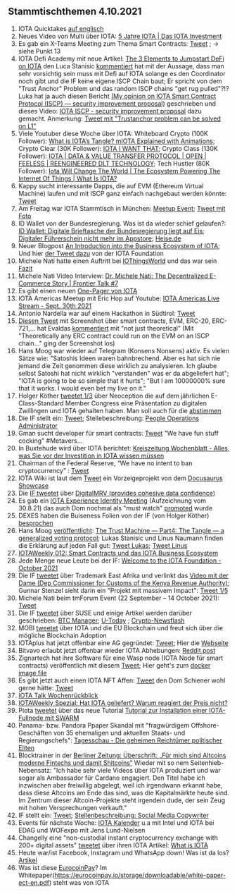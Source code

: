 ## Stammtischthemen 4.10.2021

1. IOTA Quicktakes [auf englisch](https://www.youtube.com/watch?v=LDg4AW4-xCc)
2. Neues Video von Multi über IOTA: [5 Jahre IOTA | Das IOTA Investment](https://www.youtube.com/watch?v=4oAY9QNOZiE)
3. Es gab ein X-Teams Meeting zum Thema Smart Contracts: [Tweet](https://twitter.com/IOTAXTeams/status/1442811767382544387) ; -> siehe Punkt 13
4. IOTA Defi Academy mit neue Artikel: [The 3 Elements to Jumpstart DeFi on IOTA](https://iotadefi.academy/the-3-elements-to-jumpstart-defi-on-iota/) den Luca Stanisic [kommentiert](https://twitter.com/lukastanisic99/status/1442878316990640129?s=20) hat mit der Aussage, dass man sehr vorsichtig sein muss mit Defi auf IOTA solange es den Coordinator noch gibt und die IF keine eigene ISCP Chain baut; Er spricht von dem "Trust Anchor" Problem und das random ISCP chains "get rug pulled"?!? Luka hat ja auch diesen Bericht [(My opinion on IOTA Smart Contract Protocol (ISCP) — security improvement proposal)](https://luka99.medium.com/my-opinion-on-iota-smart-contract-protocol-iscp-security-improvement-proposal-c6ca3ca3df23) geschrieben und dieses Video: [IOTA ISCP - security improvement proposal](https://www.youtube.com/watch?app=desktop&v=lLzRmwsFGqg) dazu gemacht. Anmerkung: [Tweet mit "Trustanchor problem can be solved on L1"](https://twitter.com/lukastanisic99/status/1443907004272193546?s=20)
5. Viele Youtuber diese Woche über IOTA: 
Whiteboard Crypto (100K Follower): [What is IOTA’s Tangle? mIOTA Explained with Animations](https://www.youtube.com/watch?v=3K9DD5phJEY);
Crypto Clear (30K Follower): [IOTA I WANT THAT](https://www.youtube.com/watch?v=sQS6XQmX_MM);
Crypto Class (130K Follower): [IOTA | DATA & VALUE TRANSFER PROTOCOL | OPEN | FEELESS | REENGINEERED DLT TECHNOLOGY](https://www.youtube.com/watch?v=A1ApBpxsuuo);
Tech Hustler (80K Follower): [Iota Will Change The World | The Ecosystem Powering The Internet Of Things | What Is IOTA?](https://www.youtube.com/watch?v=qYr-_5vOK0A)
6. Kappy sucht interessante Dapps, die auf EVM (Ethereum Virtual Machine) laufen und mit ISCP ganz einfach nachgebaut werden könnte:  [Tweet](https://twitter.com/Rob_Daykin/status/1442955272872366081?s=20)
7. Am Freitag war IOTA Stammtisch in München: [Meetup Event](https://www.meetup.com/de-DE/IOTA-Muc/events/280010135); [Tweet mit Foto](https://twitter.com/IotaMunchen/status/1444154082147581956?s=20)
8. ID Wallet von der Bundesregierung. Was ist da wieder schief gelaufen?: [ID Wallet: Digitale Brieftasche der Bundesregierung liegt auf Eis](https://www.mobiflip.de/shortnews/id-wallet-digitale-brieftasche-der-bundesregierung-liegt-auf-eis/); [Digitaler Führerschein nicht mehr im Appstore](https://www.golem.de/news/id-wallet-digitaler-fuehrerschein-nicht-mehr-im-appstore-2109-159950.html); [Heise.de](https://www.heise.de/news/Digitaler-Fuehrerschein-hatte-keinen-Schutz-vor-Identitaetsdiebstahl-6204574.html)
9. Neuer Blogpost [An Introduction into the Business Ecosystem of IOTA](https://blog.iota.org/an-intro-to-the-iota-ecosystem/); Und hier [der Tweet dazu](https://twitter.com/iota/status/1443229748017123334?s=20) von der IOTA Foundation
10. Michele Nati hatte einen Auftritt bei [IOThingsWorld](https://iothings.world/events/global-scenarios/) und das war sein [Fazit](https://twitter.com/michelenati/status/1443236388573519881?s=20)
11. Michele Nati Video Interview: [Dr. Michele Nati: The Decentralized E-Commerce Story | Frontier Talk #7](https://www.youtube.com/watch?v=bTF1j9PPdl4)
12. Es gibt einen neuen [One-Pager von IOTA](https://files.iota.org/media/IOTA_Business_Ecosystem.pdf)
13. IOTA Americas Meetup mit Eric Hop auf Youtube: [IOTA Americas Live Stream - Sept. 30th 2021](https://www.youtube.com/watch?v=2U3yFtQMA30&feature=youtu.be)
14. Antonio Nardella war auf einem Hackathon in Südtirol: [Tweet](https://twitter.com/antonionardella/status/1441295890631692288?s=20)
15. [Diesen Tweet](https://twitter.com/Vrom14286662/status/1442353672361545728?s=20) mit Screenshot über smart contracts, EVM, ERC-20, ERC-721,... hat Evaldas [kommentiert](https://twitter.com/lunfardo314/status/1442413780072386560?s=20) mit "not just theoretical" (Mit "Theoretically any ERC contract could run on the EVM on an ISCP chain..." ging der Screenshot los)
16. Hans Moog war wieder auf Telegram (Konsens Nonsens) aktiv. Es vielen Sätze wie: "Satoshis Ideen waren bahnbrechend. Aber es hat sich nie jemand die Zeit genommen diese wirklich zu analysieren. Ich glaube selbst Satoshi hat nicht wirklich "verstanden" was er da abgeliefert hat"; "IOTA is going to be so simple that it hurts"; "But I am 10000000% sure that it works. I would even bet my live on it."
17. Holger Köther [tweetet 1/3](https://twitter.com/HolgerKoether/status/1443503392257609733?s=20) über Neoception die auf dem jährlichen E-Class-Standard Member Congress eine Präsentation zu digitalen Zwillingen und IOTA gehalten haben. Man soll auch für die [abstimmen](https://www.smart-production.de/specials/industrie-40/industrie-40-innovation-award-voting-2021)
18. Die IF stellt ein: [Tweet](https://twitter.com/iota/status/1443519594849783808?s=20); Stellebeschreibung: [People Operations Administrator](https://iota.bamboohr.com/jobs/view.php?id=173&source=aWQ9NA%3D%3D)
19. Gman sucht developer für smart contracts: [Tweet](https://twitter.com/gregmart/status/1443556146929750019?s=20) "We have fun stuff cocking" #Metavers...
20. In Buxtehude wird über IOTA berichtet: [Kreiszeitung Wochenblatt - Alles, was Sie vor der Investition in IOTA wissen müssen](https://www.kreiszeitung-wochenblatt.de/buxtehude/c-service/alles-was-sie-vor-der-investition-in-iota-wissen-muessen_a214728/amp?__twitter_impression=true)
21. Chairman of the Federal Reserve, “We have no intent to ban cryptocurrency” : [Tweet](https://twitter.com/DocumentingBTC/status/1443628603938332672?s=20)
22. IOTA Wiki ist laut dem [Tweet](https://twitter.com/Dr_Electron/status/1443635328376508433?s=20) ein Vorzeigeprojekt von dem [Docusaurus Showcase](https://docusaurus.io/showcase)
23. Die [IF tweetet](https://twitter.com/iota/status/1443546457034924044?s=20) über [DigitalMRV (provides cohesive data confidence)](https://www.digitalmrv.earth/)
24. Es gab ein [IOTA Experience Identity Meeting](https://www.youtube.com/watch?v=m9vD0tC9qSU) (Aufzeichnung vom 30.8.21) das auch Dom nochmal als "must watch" [promoted](https://twitter.com/DomSchiener/status/1443826586755686400?s=20) wurde
25. DEXES haben die Buiseness Folien von der IF (von Holger Köther) [besprochen](https://www.youtube.com/watch?v=Hp43YH5Fg4c)
26. Hans Moog [veröffentlicht](https://twitter.com/hus_qy/status/1443899031995002880?s=20): [The Trust Machine — Part4: The Tangle — a generalized voting protocol](https://husqy.medium.com/the-trust-machine-part4-the-tangle-a-generalized-voting-protocol-38c57f0eb7c); Lukas Stanisic und Linus Naumann finden die Erklärung auf jeden Fall gut: [Tweet Lukas](https://twitter.com/lukastanisic99/status/1443907004272193546?s=20); [Tweet Linus](https://twitter.com/LinusNaumann/status/1443973929467617299?s=20)
27. [IOTAWeekly 012: Smart Contracts und das IOTA Business Ecosystem](https://www.youtube.com/watch?v=_JeIEkwDbEo)
28. Jede Menge neue Leute bei der IF: [Welcome to the IOTA Foundation - October 2021](https://blog.iota.org/welcome-to-the-iota-foundation-october-2021/)
29. Die IF [tweetet](https://twitter.com/iota/status/1443889871341432835?s=20) über Trademark East Afrika und verlinkt das [Video mit der Dame (Dep Commissioner for Customs of the Kenya Revenue Authority)](https://www.youtube.com/watch?v=V7UhnAWfVew&t=2504s); Gunnar Stenzel sieht darin ein "Projekt mit massivem Impact": [Tweet 1/5](https://twitter.com/Gunnar_Stenzel/status/1443891059705135105?s=20)
30. Michele Nati beim tmForum Event (22 September – 14 October 2021): [Tweet](https://twitter.com/michelenati/status/1443958887808258050?s=20)
31. Die IF [tweetet](https://twitter.com/iota/status/1444029576020119555?s=19) über SUSE und einige Artikel werden darüber geschrieben: [BTC Manager](https://btcmanager.com/iota-tangle-core-technology-susee-large-scale-sensor-networks/amp/?utm_source=ReviveOldPost&utm_medium=social&utm_campaign=ReviveOldPost&__twitter_impression=true); [U-Today](https://u.today/iotas-tangle-chosen-as-platform-for-revolutionary-smart-energy-project?amp&__twitter_impression=true) ; [Crypto-Newsflash](https://www.crypto-news-flash.com/germanys-federal-ministry-for-economy-selects-iota-tangle-as-key-technology-for-susee-project/) 
32. MOBI [tweetet](https://twitter.com/dltMOBI/status/1443989916313133064?s=19) über IOTA und die EU Blockchain und freut sich über die mögliche Blockchain Adoption 
33. IOTAplus hat jetzt offenbar eine AG gegründet: [Tweet](https://twitter.com/IotaPlus/status/1443854866284257280?s=20); Hier die [Webseite](https://www.iota-plus.com/)
34. Bitvavo erlaubt jetzt offenbar wieder IOTA Abhebungen: [Reddit post](https://www.reddit.com/r/Iota/comments/pzblnv/bitvavo_finally_open_for_iota_withdrawal/?utm_source=ifttt)
35. Zignartech hat ihre Software für eine Wasp node (IOTA Node für smart contracts) veröffentlich mit diesem [Tweet](https://twitter.com/hassping/status/1444057911383101440?s=20); Hier geht's zum [docker image file](https://hub.docker.com/r/zignartech/wasp)
36. Es gibt jetzt auch einen IOTA NFT Affen: [Tweet](https://twitter.com/geekz0ne_/status/1443958863884169219?s=20) den Dom Schiener wohl gerne hätte: [Tweet](https://twitter.com/DomSchiener/status/1443959437295771650?s=20)
37. [IOTA Talk Wochenrückblick](https://www.iota-talk.com/index.php?article-amp/124-wochenr%C3%BCckblick-vom-27-september-bis-2-oktober-2021/&article%2F124-wochenr%C3%BCckblick-vom-27-september-bis-2-oktober-2021%2F=&__twitter_impression=true) 
38. [IOTAWeekly Spezial: Hat IOTA geliefert? Warum reagiert der Preis nicht?](https://www.youtube.com/watch?v=W0SIAee7ecg)
39. Piota [tweetet](https://twitter.com/p_iota/status/1444649617698721793?s=20) über das neue Tutorial [Tutorial zur Installation einer IOTA-Fullnode mit SWARM](https://iota-industrie-4-0.blogspot.com/2021/10/tutorial-zur-installation-einer-iota.html)
40. Panama- bzw. Pandora Ppaper Skandal mit "fragwürdigem Offshore-Geschäften von 35 ehemaligen und aktuellen Staats- und Regierungschefs": [Tagesschau - Die geheimen Reichtümer politischer Eliten](https://www.tagesschau.de/investigativ/ndr-wdr/pandora-datenleck-schattenfinanzplaetze-101.html) 
41. Blocktrainer in der [Berliner Zeitung: Überschrift: „Für mich sind Altcoins moderne Fintechs und damit Shitcoins“](https://www.berliner-zeitung.de/wochenende/fuer-mich-sind-altcoins-moderne-fintechs-und-damit-shitcoins-li.184226) Wieder mit so nem Seitenhieb-Nebensatz: "Ich habe sehr viele Videos über IOTA produziert und war sogar als Ambassador für Cardano engagiert. Den Titel habe ich inzwischen aber freiwillig abgelegt, weil ich irgendwann erkannt habe, dass diese Altcoins am Ende das sind, was die Kapitalmärkte heute sind. Im Zentrum dieser Altcoin-Projekte steht irgendein dude, der sein Zeug mit hohen Versprechungen verkauft."
42. IF stellt ein: [Tweet](https://twitter.com/iota/status/1444965600384651273?t=HzVibZPtvyao1KgPpwJSBQ&s=19); [Stellenbeschreibung: Social Media Copywriter](https://iota.bamboohr.com/jobs/view.php?id=172&source=aWQ9NQ%3D%3D)
43. Events für nächste Woche: [IOTA Kalender](https://kalender.digital/e89078088266c4429634) u.a mit Intel und IOTA bei EDAG und WOFexpo mit Jens Lund-Nielsen
44. Changelly eine "non-custodial instant cryptocurrency exchange with 200+ digital assets" [tweetet](https://twitter.com/Changelly_team/status/1445043872002940929?s=20) über ihren IOTA Artikel: [What is IOTA](https://changelly.com/blog/what-is-iota-miota-about/amp/)
45. Heute war/ist Facebook, Instagram und WhatsApp down! Was ist da los? [Artikel](https://www.theverge.com/platform/amp/2021/10/4/22708989/instagram-facebook-outage-messenger-whatsapp-error?__twitter_impression=true) 
46. Was ist diese [EurocoinPay](https://www.eurocoinpay.io/)? Im Whitepaper(https://eurocoinpay.io/storage/downloadable/white-paper-ect-en.pdf) steht was von IOTA

